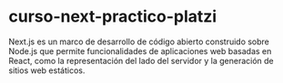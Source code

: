 # curso-next-practico-platzi
Next.js es un marco de desarrollo de código abierto construido sobre Node.js que permite funcionalidades de aplicaciones web basadas en React, como la representación del lado del servidor y la generación de sitios web estáticos.
